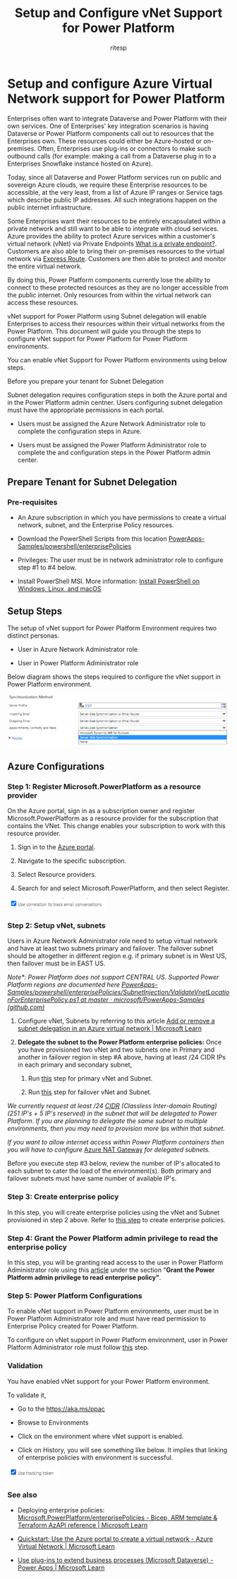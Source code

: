﻿---
title: Setup and Configure vNet Support for Power Platform
description: Learn how to setup and configure vNet support for Power Platform.
ms.date: 2/1/2024
ms.topic: overview
ms.component: pa-admin
ms.subservice: admin
author: ritesp
ms.author: ritesh.pandey
search.audienceType: admin
ms.custom: "admin-security"
---

# Setup and configure Azure Virtual Network support for Power Platform

Enterprises often want to integrate Dataverse and Power Platform with their own services. One of Enterprises' key integration scenarios is having Dataverse or Power Platform components call out to resources that the Enterprises own. These resources could either be Azure-hosted or on-premises. Often, Enterprises use plug-ins or connectors to make such outbound calls (for example: making a call from a Dataverse plug in to a Enterprises Snowflake instance hosted on Azure).

Today, since all Dataverse and Power Platform services run on public and sovereign Azure clouds, we require these Enterprise resources to be accessible, at the very least, from a list of Azure IP ranges or Service tags which describe public IP addresses. All such integrations happen on the public internet infrastructure.

Some Enterprises want their resources to be entirely encapsulated within a private network and still want to be able to integrate with cloud services. Azure provides the ability to protect Azure services within a customer's virtual network (vNet) via Private Endpoints [What is a private endpoint?](/azure/private-link/private-endpoint-overview). Customers are also able to bring their on-premises resources to the virtual network via [Express Route](/azure/expressroute/). Customers are then able to protect and monitor the entire virtual network.

By doing this, Power Platform components currently lose the ability to connect to these protected resources as they are no longer accessible from the public internet. Only resources from within the virtual network can access these resources.

vNet support for Power Platform using Subnet delegation will enable Enterprises to access their resources within their virtual networks from the Power Platform. This document will guide you through the steps to configure vNet support for Power Platform for Power Platform environments.

You can enable vNet Support for Power Platform environments using below steps.

Before you prepare your tenant for Subnet Delegation

Subnet delegation requires configuration steps in both the Azure portal and in the Power Platform admin centner. Users configuring subnet delegation must have the appropriate permissions in each portal.

- Users must be assigned the Azure Network Administrator role to complete the configuration steps in Azure.

- Users must be assigned the Power Platform Administrator role to complete the and configuration steps in the Power Platform admin center.

## Prepare Tenant for Subnet Delegation

### Pre-requisites

- An Azure subscription in which you have permissions to create a virtual network, subnet, and the Enterprise Policy resources. 

- Download the PowerShell Scripts from this location [PowerApps-Samples/powershell/enterprisePolicies](https://github.com/microsoft/PowerApps-Samples/tree/master/powershell/enterprisePolicies)

- Privileges: The user must be in network administrator role to configure step \#1 to \#4 below.

- Install PowerShell MSI. More information: [Install PowerShell on Windows, Linux, and macOS](/powershell/scripting/install/installing-powershell)

## Setup Steps

The setup of vNet support for Power Platform Environment requires two distinct personas.

- User in Azure Network Administrator role

- User in Power Platform Administrator role

Below diagram shows the steps required to configure the vNet support in Power Platform environment.

![A diagram of a diagram Description automatically generated](media/image1.png)

## Azure Configurations

### Step 1: Register Microsoft.PowerPlatform as a resource provider

On the Azure portal, sign in as a subscription owner and register Microsoft.PowerPlatform as a resource provider for the subscription that contains the VNet. This change enables your subscription to work with this resource provider.

1. Sign in to the [Azure portal](https://portal.azure.com/).

1. Navigate to the specific subscription.

1. Select Resource providers.

1. Search for and select Microsoft.PowerPlatform, and then select Register.

![A screenshot of a computer Description automatically generated](media/image2.png)

### Step 2: Setup vNet, subnets

Users in Azure Network Administrator role need to setup virtual network and have at least two subnets primary and failover. The failover subnet should be altogether in different region e.g. if primary subnet is in West US, then failover must be in EAST US.

*Note\*: Power Platform does not support CENTRAL US. Supported Power Platform regions are documented here [PowerApps-Samples/powershell/enterprisePolicies/SubnetInjection/ValidateVnetLocationForEnterprisePolicy.ps1 at master · microsoft/PowerApps-Samples (github.com)](https://github.com/microsoft/PowerApps-Samples/blob/master/powershell/enterprisePolicies/SubnetInjection/ValidateVnetLocationForEnterprisePolicy.ps1)*

1. Configure vNet, Subnets by referring to this article [Add or remove a subnet delegation in an Azure virtual network \| Microsoft Learn](/azure/virtual-network/manage-subnet-delegation?tabs=manage-subnet-delegation-portal)

1. **Delegate the subnet to the Power Platform enterprise policies:** Once you have provisioned two vNet and two subnets one in Primary and another in failover region in step \#A above, having at least /24 CIDR IPs in each primary and secondary subnet,

    1. Run [this](https://github.com/microsoft/PowerApps-Samples/tree/master/powershell/enterprisePolicies#1-setup-virtual-network-for-subnet-injection) step for primary vNet and Subnet.

    1. Run [this](https://github.com/microsoft/PowerApps-Samples/tree/master/powershell/enterprisePolicies#1-setup-virtual-network-for-subnet-injection) step for failover vNet and Subnet.

*We currently request at least /24 [CIDR](https://datatracker.ietf.org/doc/html/rfc4632) (Classless Inter-domain Routing) (251 IP's + 5 IP's reserved) in the subnet that will be delegated to Power Platform. If you are planning to delegate the same subnet to multiple environments, then you may need to provision more Ips within that subnet.*

*If you want to allow internet access within Power Platform containers then you will have to configure* [Azure NAT Gateway](/azure/nat-gateway/nat-overview) *for delegated subnets.*

Before you execute step \#3 below, review the number of IP's allocated to each subnet to cater the load of the environment(s). Both primary and failover subnets must have same number of available IP's.

### Step 3: Create enterprise policy

In this step, you will create enterprise policies using the vNet and Subnet provisioned in step 2 above. Refer to [this step](https://github.com/microsoft/PowerApps-Samples/tree/master/powershell/enterprisePolicies#2-create-subnet-injection-enterprise-policy) to create enterprise policies.

### Step 4: Grant the Power Platform admin privilege to read the enterprise policy

In this step, you will be granting read access to the user in Power Platform Administrator role using this [article](/power-platform/admin/customer-managed-key#grant-the-power-platform-admin-privilege-to-read-enterprise-policy) under the section "**Grant the Power Platform admin privilege to read enterprise policy"**.

### Step 5: Power Platform Configurations

To enable vNet support in Power Platform environments, user must be in Power Platform Administrator role and must have read permission to Enterprise Policy created for Power Platform.

To configure on vNet support in Power Platform environment, user in Power Platform Administrator role must follow [this](https://github.com/microsoft/PowerApps-Samples/tree/master/powershell/enterprisePolicies#7-set-subnet-injection-for-an-environment) step.

### Validation

You have enabled vNet support for your Power Platform environment.

To validate it,

- Go to the <https://aka.ms/ppac>

- Browse to Environments

- Click on the environment where vNet support is enabled.

- Click on History, you will see something like below. It implies that linking of enterprise policies with environment is successful.

![A screenshot of a computer Description automatically generated](media/image3.png)


### See also

- Deploying enterprise policies: [Microsoft.PowerPlatform/enterprisePolicies - Bicep, ARM template & Terraform AzAPI reference \| Microsoft Learn](/en-us/azure/templates/microsoft.powerplatform/enterprisepolicies?pivots=deployment-language-arm-template)

- [Quickstart: Use the Azure portal to create a virtual network - Azure Virtual Network \| Microsoft Learn](/azure/virtual-network/quick-create-portal)

- [Use plug-ins to extend business processes (Microsoft Dataverse) - Power Apps \| Microsoft Learn](/power-apps/developer/data-platform/plug-ins)
